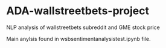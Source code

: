 # ADA-wallstreetbets-project

NLP analysis of wallstreetbets subreddit and GME stock price

Main anylsis found in wsbsentimentanalysistest.ipynb file.
